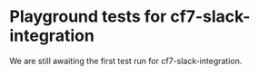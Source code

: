 # Playground tests for cf7-slack-integration
We are still awaiting the first test run for cf7-slack-integration.
